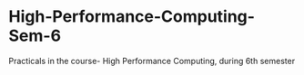 # High-Performance-Computing-Sem-6
Practicals in the course- High Performance Computing, during 6th semester
